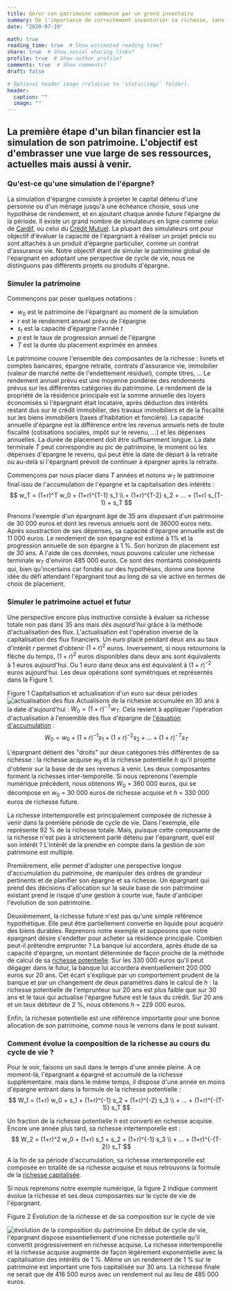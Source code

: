 ```yaml
---
title: Gérer son patrimoine commence par un grand inventaire
summary: De l'importance de correctement inventorier sa richesse, sans oublier sa première composante ...
date: "2020-07-19"

math: true
reading_time: true  # Show estimated reading time?
share: true  # Show social sharing links?
profile: true  # Show author profile?
comments: true  # Show comments?
draft: false

# Optional header image (relative to `static/img/` folder).
header:
  caption: ""
  image: ""
---
```


##  La première étape d'un bilan financier est la simulation de son patrimoine. L'objectif est d'embrasser une vue large de ses ressources, actuelles mais aussi à venir.

### Qu'est-ce qu'une simulation de l'épargne?

La simulation d'épargne consiste à projeter le capital détenu d'une personne ou d'un ménage jusqu'à une échéance choisie, sous une hypothèse de rendement, et en ajoutant chaque année future l'épargne de la période. Il existe un grand nombre de simulateurs en ligne comme  celui de [Cardif](https://www.cardif.fr/placement-epargne/simulation-epargne), ou celui du [Crédit Mutuel](https://www.creditmutuel.fr/fr/simulations/epargne.html). La plupart des simulateurs ont pour objectif d'évaluer la capacité de l'épargnant à réaliser un projet précis ou sont attachés à un produit d'épargne particulier, comme un contrat d'assurance vie. Notre objectif étant de simuler le patrimoine global de l'épargnant en adoptant une perspective de cycle de vie, nous ne distinguons pas différents projets ou produits d'épargne.

### Simuler la patrimoine

Commençons par poser quelques notations :
+ $w_0$ est le patrimoine de l'épargnant au moment de la simulation
+ $r$ est le rendement annuel prévu de l'épargne
+  $s_t$ est la capacité d'épargne l'année $t$
+  $p$ est le taux de progression annuel de l'épargne
+ $T$ est la durée du placement exprimée en années

Le patrimoine couvre l'ensemble des composantes de la richesse : livrets et comptes bancaires, épargne retraite, contrats d'assurance vie, immobilier (valeur de marché nette de l'endettement résiduel), compte titres, ...
Le rendement annuel prévu est une moyenne pondérée des rendements prévus sur les différentes catégories du patrimoine. Le rendement de la propriété de la résidence principale est la somme annuelle des loyers économisés si l'épargnant était locataire, après déduction des intérêts restant dus sur le crédit immobilier, des travaux immobiliers et de la fiscalité sur les biens immobiliers (taxes d'habitation et foncière).
La capacité annuelle d'épargne est la différence entre les revenus annuels nets de toute fiscalité (cotisations sociales, impôt sur le revenu, ...) et les dépenses annuelles.
La durée de placement doit être suffisamment longue. La date terminale $T$ peut correspondre au pic de patrimoine, le moment où les dépenses d'épargne le revenu, qui peut être la date de départ à la retraite ou au-delà si l'épargnant prévoit de continuer à épargner après la retraite.

<a name="eq1"></a>
Commençons par nous placer dans $T$ années et notons $w_T$ le patrimoine final issu de l'accumulation de l'épargne et la capitalisation des intérêts :
$$
w_T = (1+r)^T w_0 + (1+r)^{T-1} s_1 \\ + (1+r)^{T-2} s_2 + ... + (1+r) s_{T-1} + s_T
$$

Prenons l'exemple d'un épargnant âgé de 35 ans disposant d'un patrimoine de 30 000 euros et dont les revenus annuels sont de 36000 euros nets. Après soustraction de ses dépenses, sa capacité d'épargne annuelle est de 11 000 euros. Le rendement de son épargne est estimé à 1% et la progression annuelle de son épargne à 1 %. Son horizon de placement est de 30 ans. A l'aide de ces données, nous pouvons calculer une richesse terminale $w_T$ d'environ 485 000 euros. Ce sont des montants conséquents qui, bien qu'incertains car fondés sur des hypothèses, donne une bonne idée du défi attendant l'épargnant tout au long de sa vie active en termes de choix de placement.

### Simuler le patrimoine actuel et futur

Une perspective encore plus instructive consiste à évaluer sa richesse totale non pas dans 35 ans mais *dès aujourd'hui* grâce à la méthode d'actualisation des flux. L'actualisation est l'opération inverse de la capitalisation des flux financiers. Un euro placé pendant deux ans au taux d'intérêt $r$ permet d'obtenir $(1+r)^2$ euros. Inversement, si nous retournons la flèche du temps, $(1+r)^2$ euros disponibles dans deux ans sont équivalents à 1 euros aujourd'hui. Ou 1 euro dans deux ans est équivalent à $(1+r)^{-2}$ euros aujourd'hui. Les deux opérations sont symétriques et représentés dans la Figure 1.

Figure 1 Capitalisation et actualisation d'un euro sur deux périodes
![actualisation des flux](http://gdre.leo-univ-orleans.fr/direr/blog/actualisation.png)
<a name="eq2"></a>
Actualisons de la richesse accumulée en 30 ans à la date d'aujourd'hui : $W_0 = (1+r)^{-T}w_T$. Cela revient à appliquer l'opération d'actualisation à l'ensemble des flux d'épargne de [l'équation d'accumulation](#eq1) :
$$
W_0= w_0 + (1+r)^{-1} s_1 + (1+r)^{-2} s_2 + ... + (1+r)^{-T} s_T 
$$

L'épargnant détient des "droits" sur deux catégories très différentes de  sa richesse : la richesse acquise $w_0$ et la richesse potentielle $h$ qu'il projette d'obtenir sur la base de de ses revenus à venir. Les deux composantes forment  la richesses inter-temporelle. Si nous reprenons l'exemple numérique précédent, nous obtenons $W_0$ = 360 000 euros, qui se décompose en $w_0$ = 30 000 euros de richesse acquise et $h$ = 330 000 euros de richesse future.

La richesse intertemporelle est principalement composée de richesse à venir dans la première période de cycle de vie. Dans l'exemple, elle représente 92 % de la richesse totale. Mais, puisque cette composante de la richesse n'est pas à strictement parlé détenu par l'épargnant, quel est son intérêt ? L'intérêt de la prendre en compte dans la gestion de son patrimoine est multiple.

Premièrement, elle permet d'adopter une perspective longue d'accumulation du patrimoine, de manipuler des ordres de grandeur pertinents et de planifier son épargne et sa richesse. Un épargnant qui prend des décisions d'allocation sur la seule base de son patrimoine existant prend le risque d'une gestion à courte vue, faute d'anticiper l'évolution de son patrimoine.

Deuxièmement, la richesse future n'est pas qu'une simple référence hypothétique. Elle peut être partiellement convertie en liquide pour acquérir des biens durables. Reprenons notre exemple et supposons que notre épargnant désire s'endetter pour acheter sa résidence principale. Combien peut-il prétendre emprunter ? La banque lui accordera, après étude de sa capacité d'épargne, un montant déterminée de façon proche de la méthode de calcul de sa [richesse potentielle](#eq2). Sur les 330 000 euros qu'il peut dégager dans le futur, la banque lui accordera éventuellement 200 000 euros sur 20 ans. Cet écart s'explique par un comportement prudent de la banque et par un changement de deux paramètres dans le calcul de $h$ : la richesse potentielle de l'emprunteur sur 20 ans est plus faible que sur 30 ans et le taux qui actualise l'épargne future est le taux du crédit. Sur 20 ans et un taux débiteur de 2 %, nous obtenons $h$ = 229 000 euros.

Enfin, la richesse potentielle est une référence importante pour une bonne allocation de son patrimoine, comme nous le verrons dans le post suivant.

### Comment évolue la composition de la richesse au cours du cycle de vie ?

Pour le voir, faisons un saut dans le temps d'une année pleine. A ce moment-là, l'épargnant a épargné et accumulé de la richesse supplémentaire. mais dans le même temps, il dispose d'une année en moins d'épargne entrant dans la formule de la richesse potentielle :
$$
W_1 = (1+r) w_0 + s_1 + (1+r)^{-1} s_2 + (1+r)^{-2} s_3 \\ + ... + (1+r)^{-(T-1)} s_T 
$$

Un fraction de la richesse potentielle $h$ est converti en richesse acquise. Encore une année plus tard, sa richesse intertemporelle est :
$$
W_2 = (1+r)^2 w_0 + (1+r) s_1 + s_2 + (1+r)^{-1} s_3  \\ + ... + (1+r)^{-(T-2)} s_T 
$$

A la fin de sa période d'accumulation, sa richesse intertemporelle est composée en totalité de sa richesse acquise et nous retrouvons la formule de la [richesse capitalisée](#eq1).

Si nous reprenons notre exemple numérique, la figure 2 indique comment évolue la richesse et ses deux composantes sur le cycle de vie de l'épargnant.

Figure 2 Évolution de la richesse et de sa composition sur le cycle de vie

![évolution de la composition du patrimoine](http://gdre.leo-univ-orleans.fr/direr/blog/composition.png)
En début de cycle de vie, l'épargnant dispose essentiellement d'une richesse potentielle qu'il convertit progressivement en richesse acquise. La richesse intertemporelle et la richesse acquise augmente de façon légèrement exponentielle avec la capitalisation des intérêts de 1 %. Même un un rendement de 1 % sur le patrimoine est important une fois capitalisée sur 30 ans. La richesse finale ne serait que de 416 500 euros avec un rendement nul au lieu de 485 000 euros.
